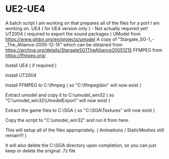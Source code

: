 # UE2-UE4
A batch script I am working on that prepares all of the files for a port I am working on.
UE4 ( for UE4 version only ) - Not actually required yet!
UT2004 ( required to export the sound packages )
UModel from https://www.gildor.org/en/projects/umodel
A copy of "Stargate_SG-1_-_The_Alliance-2005-12-15" which can be obtained from https://archive.org/details/StargateSG1TheAlliance20051215
FFMPEG from https://ffmpeg.org/

Install UE4 ( if required )

Install UT2004

Install FFMPEG to C:\ffmpeg
( so "C:\ffmpeg\bin" will now exist )

Extract umodel and copy it to C:\umodel_win32
( so "C:\umodel_win32\UmodelExport" will now exist )

Extract the game files to C:\SGA
( so "C:\SGA\Textures" will now exist )

Copy the script to "C:\umodel_win32" and run it from here.

This will setup all of the files appropriately. ( Animations / StaticMeshes still remain!!! )

It will also delete the C:\SGA directory upon completion, so you can just keep or delete the original .7z file